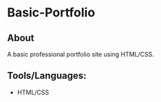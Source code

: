 # Basic-Portfolio

## About
A basic professional portfolio site using HTML/CSS.

## Tools/Languages: 
- HTML/CSS
